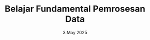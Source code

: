 ---
title: "Belajar Fundamental Pemrosesan Data"
institution: "Dicoding Indonesia"
date: "3 May 2025"
credential: "07Z63Y8YYZQR"
image: /images/certificate/pemrosesan-data.png
link: https://www.dicoding.com/certificates/07Z63Y8YYZQR
collection: certificate
---